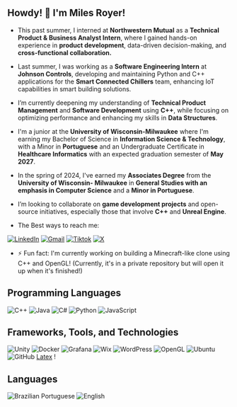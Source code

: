 ## Howdy! 👋 I'm Miles Royer! 

- This past summer, I interned at **Northwestern Mutual** as a **Technical Product & Business Analyst Intern**, where I gained hands-on experience in **product development**, data-driven decision-making, and **cross-functional collaboration.** 

-  Last summer, I was working as a **Software Engineering Intern** at **Johnson Controls**, developing and maintaining Python and C++ applications for the **Smart Connected Chillers** team, enhancing IoT capabilities in smart building solutions.
  
-  I’m currently deepening my understanding of **Technical Product Management** and **Software Development** using **C++**, while focusing on optimizing performance and enhancing my skills in **Data Structures**.
 
-  I'm a junior at the **University of Wisconsin-Milwaukee** where I'm earning my Bachelor of Science in **Information Science & Technology**, with a Minor in **Portuguese** and an Undergraduate Certificate in **Healthcare Informatics** with an expected graduation semester of **May 2027**.

-   In the spring of 2024, I've earned my **Associates Degree** from the **University of Wisconsin- Milwaukee** in **General Studies with an emphasis in Computer Science** and a **Minor in Portuguese**. 

-  I’m looking to collaborate on **game development projects** and open-source initiatives, especially those that involve **C++** and **Unreal Engine**.
  

-  The Best ways to reach me:
  
  [![LinkedIn](https://img.shields.io/badge/-LinkedIn-blue?style=for-the-badge&logo=LinkedIn&logoColor=white)](https://www.linkedin.com/in/milesroyer/)
  [![Gmail](https://img.shields.io/badge/-Gmail-D14836?style=for-the-badge&logo=Gmail&logoColor=white)](mailto:mainmilesaroyer@gmail.com)
 [![Tiktok](https://img.shields.io/badge/TikTok-000000?style=for-the-badge&logo=tiktok&logoColor=white)](https://www.tiktok.com/@milesroyeet)
[![X](https://img.shields.io/badge/X-000000?style=for-the-badge&logo=x&logoColor=white)](https://x.com/miles_royeet)


- ⚡ Fun fact: I'm currently working on building a Minecraft-like clone using C++ and OpenGL! (Currently, it's in a private repository but will open it up when it's finished!)


## Programming Languages
![C++](https://img.shields.io/badge/C%2B%2B-00599C?style=for-the-badge&logo=c%2B%2B&logoColor=white) ![Java](https://img.shields.io/badge/java-%23ED8B00.svg?style=for-the-badge&logo=openjdk&logoColor=white) ![C#](https://img.shields.io/badge/C%23-239120?style=for-the-badge&logo=csharp&logoColor=white) ![Python](https://img.shields.io/badge/Python-FFD43B?style=for-the-badge&logo=python&logoColor=blue) ![JavaScript](https://img.shields.io/badge/JavaScript-323330?style=for-the-badge&logo=javascript&logoColor=F7DF1E)
## Frameworks, Tools, and Technologies
![Unity](https://img.shields.io/badge/Unity-100000?style=for-the-badge&logo=unity&logoColor=white) ![Docker](	https://img.shields.io/badge/Docker-2CA5E0?style=for-the-badge&logo=docker&logoColor=white) ![Grafana](https://img.shields.io/badge/Grafana-F46800?style=for-the-badge&logo=grafana&logoColor=white) ![Wix](https://img.shields.io/badge/Wix-000000?style=for-the-badge&logo=wix&logoColor=white) ![WordPress](https://img.shields.io/badge/WordPress-21759B?style=for-the-badge&logo=wordpress&logoColor=white) ![OpenGL](https://img.shields.io/badge/OpenGL-FFFFFF?style=for-the-badge&logo=opengl) ![Ubuntu](https://img.shields.io/badge/Ubuntu-E95420?style=for-the-badge&logo=ubuntu&logoColor=white) ![GitHub](https://img.shields.io/badge/GitHub%20Pages-222222?style=for-the-badge&logo=GitHub%20Pages&logoColor=white)  [Latex](https://img.shields.io/badge/LaTeX-47A141?style=for-the-badge&logo=LaTeX&logoColor=white) !
## Languages
![Brazilian Portuguese](https://img.shields.io/badge/Brazilian_Portuguese-009739?style=for-the-badge&logo=brazil&logoColor=white) 
![English](https://img.shields.io/badge/American_English-0072CE?style=for-the-badge&logo=usa&logoColor=white)



